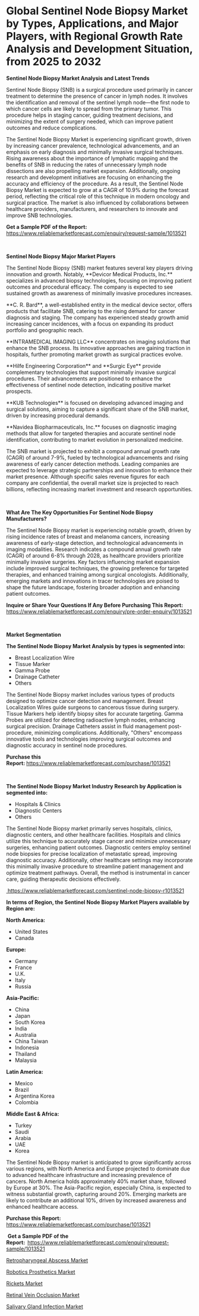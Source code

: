 <p><h1>Global Sentinel Node Biopsy Market by Types, Applications, and Major Players, with Regional Growth Rate Analysis and Development Situation, from 2025 to 2032</h1></p><p><strong>Sentinel Node Biopsy Market Analysis and Latest Trends</strong></p>
<p><p>Sentinel Node Biopsy (SNB) is a surgical procedure used primarily in cancer treatment to determine the presence of cancer in lymph nodes. It involves the identification and removal of the sentinel lymph node—the first node to which cancer cells are likely to spread from the primary tumor. This procedure helps in staging cancer, guiding treatment decisions, and minimizing the extent of surgery needed, which can improve patient outcomes and reduce complications.</p><p>The Sentinel Node Biopsy Market is experiencing significant growth, driven by increasing cancer prevalence, technological advancements, and an emphasis on early diagnosis and minimally invasive surgical techniques. Rising awareness about the importance of lymphatic mapping and the benefits of SNB in reducing the rates of unnecessary lymph node dissections are also propelling market expansion. Additionally, ongoing research and development initiatives are focusing on enhancing the accuracy and efficiency of the procedure. As a result, the Sentinel Node Biopsy Market is expected to grow at a CAGR of 10.9% during the forecast period, reflecting the critical role of this technique in modern oncology and surgical practice. The market is also influenced by collaborations between healthcare providers, manufacturers, and researchers to innovate and improve SNB technologies.</p></p>
<p><strong>Get a Sample PDF of the Report:&nbsp;</strong> <a href="https://www.reliablemarketforecast.com/enquiry/request-sample/1013521?utm_campaign=1167&utm_medium=2&utm_source=Github&utm_content=ia&utm_term=06032025&utm_id=sentinel-node-biopsy">https://www.reliablemarketforecast.com/enquiry/request-sample/1013521</a></p>
<p>&nbsp;</p>
<p><strong>Sentinel Node Biopsy Major Market Players</strong></p>
<p><p>The Sentinel Node Biopsy (SNB) market features several key players driving innovation and growth. Notably, **Devicor Medical Products, Inc.** specializes in advanced biopsy technologies, focusing on improving patient outcomes and procedural efficacy. The company is expected to see sustained growth as awareness of minimally invasive procedures increases.</p><p>**C. R. Bard**, a well-established entity in the medical device sector, offers products that facilitate SNB, catering to the rising demand for cancer diagnosis and staging. The company has experienced steady growth amid increasing cancer incidences, with a focus on expanding its product portfolio and geographic reach.</p><p>**INTRAMEDICAL IMAGING LLC** concentrates on imaging solutions that enhance the SNB process. Its innovative approaches are gaining traction in hospitals, further promoting market growth as surgical practices evolve.</p><p>**Hilfe Engineering Corporation** and **Surgic Eye** provide complementary technologies that support minimally invasive surgical procedures. Their advancements are positioned to enhance the effectiveness of sentinel node detection, indicating positive market prospects.</p><p>**KUB Technologies** is focused on developing advanced imaging and surgical solutions, aiming to capture a significant share of the SNB market, driven by increasing procedural demands.</p><p>**Navidea Biopharmaceuticals, Inc.** focuses on diagnostic imaging methods that allow for targeted therapies and accurate sentinel node identification, contributing to market evolution in personalized medicine.</p><p>The SNB market is projected to exhibit a compound annual growth rate (CAGR) of around 7-9%, fueled by technological advancements and rising awareness of early cancer detection methods. Leading companies are expected to leverage strategic partnerships and innovation to enhance their market presence. Although specific sales revenue figures for each company are confidential, the overall market size is projected to reach billions, reflecting increasing market investment and research opportunities.</p></p>
<p>&nbsp;</p>
<p><strong>What Are The Key Opportunities For Sentinel Node Biopsy Manufacturers?</strong></p>
<p><p>The Sentinel Node Biopsy market is experiencing notable growth, driven by rising incidence rates of breast and melanoma cancers, increasing awareness of early-stage detection, and technological advancements in imaging modalities. Research indicates a compound annual growth rate (CAGR) of around 6-8% through 2028, as healthcare providers prioritize minimally invasive surgeries. Key factors influencing market expansion include improved surgical techniques, the growing preference for targeted therapies, and enhanced training among surgical oncologists. Additionally, emerging markets and innovations in tracer technologies are poised to shape the future landscape, fostering broader adoption and enhancing patient outcomes.</p></p>
<p><strong>Inquire or Share Your Questions If Any Before Purchasing This Report:</strong> <a href="https://www.reliablemarketforecast.com/enquiry/pre-order-enquiry/1013521?utm_campaign=1167&utm_medium=2&utm_source=Github&utm_content=ia&utm_term=06032025&utm_id=sentinel-node-biopsy">https://www.reliablemarketforecast.com/enquiry/pre-order-enquiry/1013521</a></p>
<p>&nbsp;</p>
<p><strong>Market Segmentation</strong></p>
<p><strong>The Sentinel Node Biopsy Market Analysis by types is segmented into:</strong></p>
<p><ul><li>Breast Localization Wire</li><li>Tissue Marker</li><li>Gamma Probe</li><li>Drainage Catheter</li><li>Others</li></ul></p>
<p><p>The Sentinel Node Biopsy market includes various types of products designed to optimize cancer detection and management. Breast Localization Wires guide surgeons to cancerous tissue during surgery. Tissue Markers help identify biopsy sites for accurate targeting. Gamma Probes are utilized for detecting radioactive lymph nodes, enhancing surgical precision. Drainage Catheters assist in fluid management post-procedure, minimizing complications. Additionally, "Others" encompass innovative tools and technologies improving surgical outcomes and diagnostic accuracy in sentinel node procedures.</p></p>
<p><strong>Purchase this Report:&nbsp;</strong><a href="https://www.reliablemarketforecast.com/purchase/1013521?utm_campaign=1167&utm_medium=2&utm_source=Github&utm_content=ia&utm_term=06032025&utm_id=sentinel-node-biopsy">https://www.reliablemarketforecast.com/purchase/1013521</a></p>
<p>&nbsp;</p>
<p><strong>The Sentinel Node Biopsy Market Industry Research by Application is segmented into:</strong></p>
<p><ul><li>Hospitals & Clinics</li><li>Diagnostic Centers</li><li>Others</li></ul></p>
<p><p>The Sentinel Node Biopsy market primarily serves hospitals, clinics, diagnostic centers, and other healthcare facilities. Hospitals and clinics utilize this technique to accurately stage cancer and minimize unnecessary surgeries, enhancing patient outcomes. Diagnostic centers employ sentinel node biopsies for precise localization of metastatic spread, improving diagnostic accuracy. Additionally, other healthcare settings may incorporate this minimally invasive procedure to streamline patient management and optimize treatment pathways. Overall, the method is instrumental in cancer care, guiding therapeutic decisions effectively.</p></p>
<p><a href="https://www.reliablemarketforecast.com/sentinel-node-biopsy-r1013521?utm_campaign=1167&utm_medium=2&utm_source=Github&utm_content=ia&utm_term=06032025&utm_id=sentinel-node-biopsy">&nbsp;https://www.reliablemarketforecast.com/sentinel-node-biopsy-r1013521</a></p>
<p><strong>In terms of Region, the Sentinel Node Biopsy Market Players available by Region are:</strong></p>
<p>
    <p> <strong> North America: </strong>
        <ul>
            <li>United States</li>
            <li>Canada</li>
        </ul>
        </p> 
    <p> <strong> Europe: </strong>
        <ul>
            <li>Germany</li>
            <li>France</li>
            <li>U.K.</li>
            <li>Italy</li>
            <li>Russia</li>
        </ul>
        </p> 
    <p> <strong> Asia-Pacific: </strong>
        <ul>
            <li>China</li>
            <li>Japan</li>
            <li>South Korea</li>
            <li>India</li>
            <li>Australia</li>
            <li>China Taiwan</li>
            <li>Indonesia</li>
            <li>Thailand</li>
            <li>Malaysia</li>
        </ul>
        </p> 
    <p> <strong> Latin America: </strong>
        <ul>
            <li>Mexico</li>
            <li>Brazil</li>
            <li>Argentina Korea</li>
            <li>Colombia</li>
        </ul>
        </p> 
    <p> <strong> Middle East & Africa: </strong>
        <ul>
            <li>Turkey</li>
            <li>Saudi</li>
            <li>Arabia</li>
            <li>UAE</li>
            <li>Korea</li>
        </ul>
    </p>
    </p>
<p><p>The Sentinel Node Biopsy market is anticipated to grow significantly across various regions, with North America and Europe projected to dominate due to advanced healthcare infrastructure and increasing prevalence of cancers. North America holds approximately 40% market share, followed by Europe at 30%. The Asia-Pacific region, especially China, is expected to witness substantial growth, capturing around 20%. Emerging markets are likely to contribute an additional 10%, driven by increased awareness and enhanced healthcare access.</p></p>
<p><strong>Purchase this Report: </strong><a href="https://www.reliablemarketforecast.com/purchase/1013521?utm_campaign=1167&utm_medium=2&utm_source=Github&utm_content=ia&utm_term=06032025&utm_id=sentinel-node-biopsy">https://www.reliablemarketforecast.com/purchase/1013521</a></p>
<p>&nbsp;<strong>Get a Sample PDF of the Report:&nbsp;&nbsp;</strong><a href="https://www.reliablemarketforecast.com/enquiry/request-sample/1013521?utm_campaign=1167&utm_medium=2&utm_source=Github&utm_content=ia&utm_term=06032025&utm_id=sentinel-node-biopsy">https://www.reliablemarketforecast.com/enquiry/request-sample/1013521</a></p>
<p><strong></strong></p>
<p><p><a href="https://github.com/dumanelina6v/Market-Research-Report-List-1/blob/main/retropharyngeal-abscess-market.md?utm_campaign=1167&utm_medium=2&utm_source=Github&utm_content=ia&utm_term=06032025&utm_id=sentinel-node-biopsy">Retropharyngeal Abscess Market</a></p><p><a href="https://github.com/spineamosa0e/Market-Research-Report-List-1/blob/main/robotics-prosthetics-market.md?utm_campaign=1167&utm_medium=2&utm_source=Github&utm_content=ia&utm_term=06032025&utm_id=sentinel-node-biopsy">Robotics Prosthetics Market</a></p><p><a href="https://github.com/dekamrapinq1/Market-Research-Report-List-1/blob/main/rickets-market.md?utm_campaign=1167&utm_medium=2&utm_source=Github&utm_content=ia&utm_term=06032025&utm_id=sentinel-node-biopsy">Rickets Market</a></p><p><a href="https://github.com/khifzaba/Market-Research-Report-List-1/blob/main/retinal-vein-occlusion-market.md?utm_campaign=1167&utm_medium=2&utm_source=Github&utm_content=ia&utm_term=06032025&utm_id=sentinel-node-biopsy">Retinal Vein Occlusion Market</a></p><p><a href="https://github.com/waldarolka1j/Market-Research-Report-List-1/blob/main/salivary-gland-infection-market.md?utm_campaign=1167&utm_medium=2&utm_source=Github&utm_content=ia&utm_term=06032025&utm_id=sentinel-node-biopsy">Salivary Gland Infection Market</a></p></p>